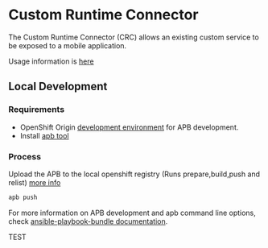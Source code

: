 # Custom Runtime Connector


The Custom Runtime Connector (CRC) allows an existing custom service to be exposed to a mobile application.

Usage information is [here](docs/provision.adoc)

## Local Development

### Requirements

- OpenShift Origin [development environment](https://github.com/ansibleplaybookbundle/ansible-playbook-bundle/blob/master/docs/getting_started.md#development-environment) for APB development.
- Install [apb tool](https://github.com/ansibleplaybookbundle/ansible-playbook-bundle/blob/master/docs/apb_cli.md)

### Process

Upload the APB to the local openshift registry (Runs prepare,build,push and relist) [more info](https://github.com/ansibleplaybookbundle/ansible-playbook-bundle/blob/master/docs/apb_cli.md#push)
```bash
apb push
```

For more information on APB development and apb command line options, check [ansible-playbook-bundle documentation](https://github.com/ansibleplaybookbundle/ansible-playbook-bundle/blob/master/docs).

TEST
